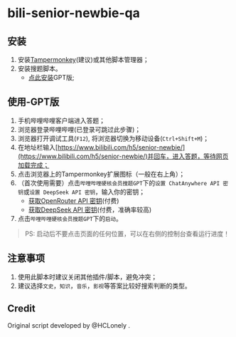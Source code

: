 # bili-senior-newbie-qa

## 安装

1. 安装[Tampermonkey](https://www.tampermonkey.net/index.php)(建议)或其他脚本管理器；
2. 安装搜题脚本。
    - [点此安装](https://github.com/kmahyyg/bili-senior-newbie-qa/blob/main/bili-senior-newbie-qa-GPT.user.js?raw=true)GPT版;

## 使用-GPT版

1. 手机哔哩哔哩客户端进入答题；
2. 浏览器登录哔哩哔哩(已登录可跳过此步骤)；
3. 浏览器打开调试工具(`F12`), 将浏览器切换为移动设备(`Ctrl+Shift+M`)；
4. 在地址栏输入[https://www.bilibili.com/h5/senior-newbie/](https://www.bilibili.com/h5/senior-newbie/)并回车，进入答题，等待网页加载完成；
5. 点击浏览器上的Tampermonkey扩展图标（一般在右上角）；
6. （首次使用需要）点击`哔哩哔哩硬核会员搜题GPT`下的`设置 ChatAnywhere API 密钥`或`设置 DeepSeek API 密钥`，输入你的密钥；
    - [获取OpenRouter API 密钥](https://openrouter.ai)(付费)
    - [获取DeepSeek API 密钥](https://platform.deepseek.com/)(付费，准确率较高)
7. 点击`哔哩哔哩硬核会员搜题GPT`下的`启动`。

> PS: 启动后不要点击页面的任何位置，可以在右侧的控制台查看运行进度！

## 注意事项

1. 使用此脚本时建议关闭其他插件/脚本，避免冲突；
2. 建议选择`文史`，`知识`，`音乐`，`影视`等答案比较好搜索判断的类型。

## Credit

Original script developed by @HCLonely .